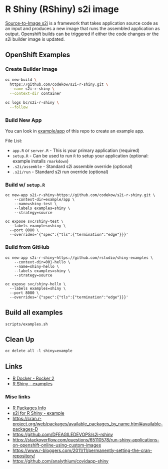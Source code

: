 # R Shiny (RShiny) s2i image

[Source-to-Image s2i](https://docs.openshift.com/container-platform/3.6/architecture/core_concepts/builds_and_image_streams.html#source-build) is a framework that takes application source code as an input and produces a new image that runs the assembled application as output. Openshift builds can be triggered if either the code changes or the s2i builder image is updated.

## OpenShift Examples

### Create Builder Image

```sh
oc new-build \
  https://github.com/codekow/s2i-r-shiny.git \
  --name s2i-r-shiny \
  --context-dir container

oc logs bc/s2i-r-shiny \
  --follow  
```

### Build New App

You can look in [example/app](example/app) of this repo to create an example app.

File List:

- `app.R` or `server.R` - This is your primary application (required)
- `setup.R` - Can be used to run `R` to setup your application (optional: example installs `rmarkdown`)
- `.s2i/assemble` - Standard s2i assemble override (optional)
- `.s2i/run` -  Standard s2i run override (optional)

### Build w/ `setup.R`

```
oc new-app s2i-r-shiny~https://github.com/codekow/s2i-r-shiny.git \
    --context-dir=example/app \
    --name=shiny-test \
    --labels examples=shiny \
    --strategy=source

oc expose svc/shiny-test \
  --labels examples=shiny \
  --port 8080 \
  --overrides='{"spec":{"tls":{"termination":"edge"}}}'
```

### Build from GitHub

```
oc new-app s2i-r-shiny~https://github.com/rstudio/shiny-examples \
    --context-dir=001-hello \
    --name=shiny-hello \
    --labels examples=shiny \
    --strategy=source

oc expose svc/shiny-hello \
  --labels examples=shiny \
  --port 8080 \
  --overrides='{"spec":{"tls":{"termination":"edge"}}}'
```

## Build all examples

```
scripts/examples.sh
```

## Clean Up

```
oc delete all -l shiny=example
```

## Links

- [R Docker - Rocker 2](https://github.com/rocker-org/rocker-versioned2)
- [R Shiny - examples](https://github.com/rstudio/shiny-examples)

### Misc links

- [R Packages Info](https://cran.rstudio.com/bin/linux/redhat)
- [s2i for R Shiny - example](https://examples.openshift.pub/build/s2i-r-shiny)
- https://cran.r-project.org/web/packages/available_packages_by_name.html#available-packages-D
- https://github.com/DFEAGILEDEVOPS/s2i-rshiny
- https://stackoverflow.com/questions/65110578/run-shiny-applications-on-openshift-online-using-custom-images
- https://www.r-bloggers.com/2011/11/permanently-setting-the-cran-repository/
- https://github.com/analythium/covidapp-shiny
